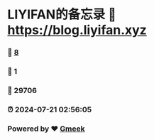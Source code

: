 # LIYIFAN的备忘录 :link: https://blog.liyifan.xyz 
### :page_facing_up: [8](https://blog.liyifan.xyz/tag.html) 
### :speech_balloon: 1 
### :hibiscus: 29706 
### :alarm_clock: 2024-07-21 02:56:05 
### Powered by :heart: [Gmeek](https://github.com/Meekdai/Gmeek)
